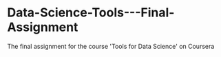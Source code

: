 # Data-Science-Tools---Final-Assignment
The final assignment for the course 'Tools for Data Science' on Coursera
